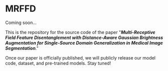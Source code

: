# MRFFD
Coming soon...

This is the repository for the source code of the paper "***Multi-Receptive Field Feature Disentanglement with Distance-Aware Gaussian Brightness Augmentation for Single-Source Domain Generalization in Medical Image Segmentation***."

Once our paper is officially published, we will publicly release our model code, dataset, and pre-trained models. Stay tuned!
